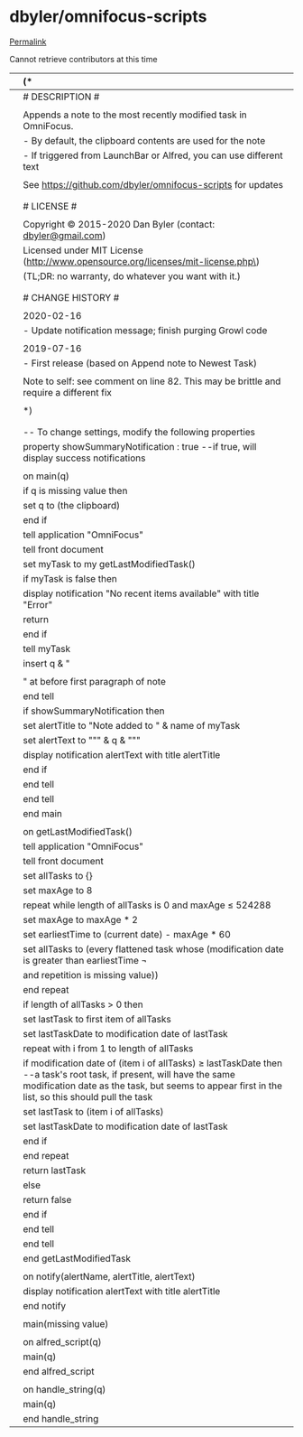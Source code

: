 # dbyler/omnifocus-scripts

[Permalink](https://github.com/dbyler/omnifocus-scripts/blob/6bc2fa08de5ab670242e8298f2392d348f03ef31/Append%20Note%20to%20Most%20recently%20updated%20task.applescript)

Cannot retrieve contributors at this time

|  | \(\* |
| :--- | :--- |
|  |  \# DESCRIPTION \# |
|  |  |
|  |  Appends a note to the most recently modified task in OmniFocus. |
|  |  - By default, the clipboard contents are used for the note |
|  |  - If triggered from LaunchBar or Alfred, you can use different text |
|  |  |
|  |  See https://github.com/dbyler/omnifocus-scripts for updates |
|  |  |
|  |  |
|  |  \# LICENSE \# |
|  |  |
|  |  Copyright © 2015-2020 Dan Byler \(contact: dbyler@gmail.com\) |
|  |  Licensed under MIT License \(http://www.opensource.org/licenses/mit-license.php\) |
|  |  \(TL;DR: no warranty, do whatever you want with it.\) |
|  |  |
|  |  |
|  |  \# CHANGE HISTORY \# |
|  |  |
|  |  2020-02-16 |
|  |  - Update notification message; finish purging Growl code |
|  |  |
|  |  2019-07-16 |
|  |  - First release \(based on Append note to Newest Task\) |
|  |  |
|  |  Note to self: see comment on line 82. This may be brittle and require a different fix |
|  |  |
|  | \*\) |
|  |  |
|  |  |
|  | -- To change settings, modify the following properties |
|  | property showSummaryNotification : true --if true, will display success notifications |
|  |  |
|  | on main\(q\) |
|  |  if q is missing value then |
|  |  set q to \(the clipboard\) |
|  |  end if |
|  |  tell application "OmniFocus" |
|  |  tell front document |
|  |  set myTask to my getLastModifiedTask\(\) |
|  |  if myTask is false then |
|  |  display notification "No recent items available" with title "Error" |
|  |  return |
|  |  end if |
|  |  tell myTask |
|  |  insert q & " |
|  |  |
|  | " at before first paragraph of note |
|  |  end tell |
|  |  if showSummaryNotification then |
|  |  set alertTitle to "Note added to " & name of myTask |
|  |  set alertText to "\"" & q & "\"" |
|  |  display notification alertText with title alertTitle |
|  |  end if |
|  |  end tell |
|  |  end tell |
|  | end main |
|  |  |
|  | on getLastModifiedTask\(\) |
|  |  tell application "OmniFocus" |
|  |  tell front document |
|  |  set allTasks to {} |
|  |  set maxAge to 8 |
|  |  repeat while length of allTasks is 0 and maxAge ≤ 524288 |
|  |  set maxAge to maxAge \* 2 |
|  |  set earliestTime to \(current date\) - maxAge \* 60 |
|  |  set allTasks to \(every flattened task whose \(modification date is greater than earliestTime ¬ |
|  |  and repetition is missing value\)\) |
|  |  end repeat |
|  |  if length of allTasks &gt; 0 then |
|  |  set lastTask to first item of allTasks |
|  |  set lastTaskDate to modification date of lastTask |
|  |  repeat with i from 1 to length of allTasks |
|  |  if modification date of \(item i of allTasks\) ≥ lastTaskDate then --a task's root task, if present, will have the same modification date as the task, but seems to appear first in the list, so this should pull the task |
|  |  set lastTask to \(item i of allTasks\) |
|  |  set lastTaskDate to modification date of lastTask |
|  |  end if |
|  |  end repeat |
|  |  return lastTask |
|  |  else |
|  |  return false |
|  |  end if |
|  |  end tell |
|  |  end tell |
|  | end getLastModifiedTask |
|  |  |
|  | on notify\(alertName, alertTitle, alertText\) |
|  |  display notification alertText with title alertTitle |
|  | end notify |
|  |  |
|  | main\(missing value\) |
|  |  |
|  | on alfred\_script\(q\) |
|  |  main\(q\) |
|  | end alfred\_script |
|  |  |
|  | on handle\_string\(q\) |
|  |  main\(q\) |
|  | end handle\_string |

